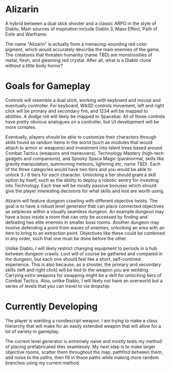 # Alizarin
A hybrid between a dual stick shooter and a classic ARPG in the style of Diablo. Main sources of inspiration include Diablo 3, Mass Effect, Path of Exile and Warframe.

The name "Alizarin" is actually from a menacing-sounding red color pigment, which would accurately describe the main enemies of the game. The creatures that threaten humanity (name TBD) are monstrosities of metal, flesh, and gleaming red crystal. After all, what is a Diablo clone without a little body horror?

# Goals for Gameplay

Controls will resemble a dual stick, working with keyboard and mouse and eventually controller. For keyboard, WASD controls movement, left and right click will be primary and secondary fire, and 1234 will be mapped to abilities. A dodge roll will likely be mapped to Spacebar. All of these controls have pretty obvious analogues on a controller, but UI development will be more complex.

Eventually, players should be able to customize their characters through skills found as random items in the world (such as modules that would attach to armor or weapons) and investment into talent trees based around Combat Tactics (weapons and maneuvers), Technology Mastery (high-tech gadgets and companions), and Spooky Space Magic (paranormal, skills like gravity manipulation, summoning meteors, lightning etc, name TBD). Each of the three categories would have two tiers and you would be able to unlock 3 / 6 tiers for each character. Unlocking a tier should grant a skill option by itself, such as the ability to deploy a robotic sentry for investing into Technology. Each tree will be mostly passive bonuses which should give the player interesting decisions for what skills and loot are worth using.

Alizarin will feature dungeon crawling with different objective twists. The goal is to have a robust level generator that can place connected objectives as setpieces within a visually seamless dungeon. An example dungeon may have a boss inside a room that can only be accessed by finding and defeating two elite enemies in smaller boss rooms. Another dungeon may involve defending a point from waves of enemies, unlocking an area with an item to bring to an extraction point. Objectives like these could be combined in any order, such that one must be done before the other.

Unlike Diablo, I will likely restrict changing equipment to periods in a hub between dungeon crawls. Loot will of course be gathered and compared in the dungeon, but each one should feel like a short, self-contined experience. This is also because, as a shooter, the primary and secondary skills (left and right click) will be tied to the weapon you are weilding. Carrying extra weapons for swapping might be a skill for unlocking tiers of Combat Tactics. Also, unlike Diablo, I will likely not have an overworld but a series of levels that you can travel to via dropship.

# Currently Developing

The player is wielding a nondescript weapon. I am trying to make a class hierarchy that will make for an easily extended weapon that will allow for a lot of variety in gameplay.

The current level generator is extremely naive and mostly tests my method of placing prefabricated tiles seamlessly. My next step is to make larger objective rooms, scatter them throughout the map, pathfind between them, add noise to the paths, then fill in those paths while making more random branches using my current method.



